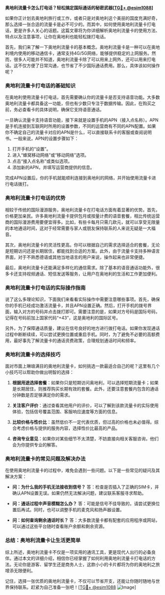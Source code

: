 **奥地利流量卡怎么打电话？轻松搞定国际通话的秘密武器[[TG💪+ @esim1088](https://t.me/s/esim1088)]**

如果你正计划去奥地利旅行或工作，或者只是对奥地利这个美丽的国度充满好奇，那么选择一张合适的流量卡是必不可少的。而其中，如何使用奥地利流量卡打电话，更是许多人关心的话题。这篇文章将为你详细解析奥地利流量卡的使用方法、特点以及注意事项，让你在奥地利也能轻松拨打电话。

首先，我们来了解一下奥地利流量卡的基本概念。奥地利流量卡是一种可以在奥地利境内使用的移动通信卡，通常支持4G/5G网络，能够提供稳定的上网服务。然而，很多人可能并不知道，奥地利流量卡除了可以用来上网外，还可以用来打电话。这不仅方便了日常沟通，也节省了不少国际通话费用。那么，具体该如何操作呢？

### **奥地利流量卡打电话的基础知识**

在奥地利使用流量卡打电话，首先需要确认你的流量卡是否支持语音功能。大多数奥地利流量卡都具备这一功能，但也有少数只专注于数据传输。因此，在购买之前，务必查看卡的具体说明，确保它支持语音通话。

一旦确认流量卡支持语音功能，接下来就是设置手机的APN（接入点名称）。APN是手机连接到互联网时所用的设置参数，不同的运营商有不同的APN配置。如果你不确定自己的流量卡对应的APN是什么，可以直接联系卡的客服或查阅说明书。一般来说，APN的设置步骤如下：

1. 打开手机的“设置”。
2. 进入“蜂窝移动网络”或“移动网络”选项。
3. 点击“接入点名称”或类似选项。
4. 添加新的APN，并填写运营商提供的信息。

完成APN设置后，你的手机就能顺利连接到奥地利的网络，并开始使用流量卡进行电话拨打。

### **奥地利流量卡打电话的优势**

相较于传统的国际漫游服务，奥地利流量卡在打电话方面有着显著的优势。首先，价格更加亲民。许多奥地利流量卡提供包月或按量计费的语音套餐，相比传统运营商的国际漫游费用要便宜得多。比如，有些卡每月只需几欧元，就可以享受无限量的本地通话时间，这对于经常需要与家人或朋友保持联系的人来说无疑是一大福音。

其次，奥地利流量卡的灵活性更高。你可以根据自己的需求选择适合的套餐，无论是短期访问还是长期居住，都能找到合适的方案。此外，由于流量卡支持多种语言界面，对于不熟悉德语或其他当地语言的用户来说，操作起来也非常便捷。

最后，奥地利流量卡还能满足多样化的通信需求。除了基本的语音通话功能外，很多卡还支持视频通话、短信发送等服务，让用户在奥地利的生活和工作更加便利。

### **奥地利流量卡打电话的实际操作指南**

说了这么多理论知识，下面我们来看看实际操作中需要注意哪些事项。首先，确保你的手机已经成功激活流量卡，并且APN设置正确。然后，打开手机的拨号界面，输入对方的号码并点击拨打即可。需要注意的是，如果对方号码是国际号码，记得在号码前加上国家代码“+43”，这是奥地利的国际区号。

另外，为了保障通话质量，建议在信号良好的地方进行拨打电话。如果你发现通话过程中断断续续，可以尝试更换位置或重启手机。同时，为了避免不必要的高额费用，最好事先了解流量卡的通话资费政策，合理规划通话时间和频率。

### **奥地利流量卡的选择技巧**

面对市面上琳琅满目的奥地利流量卡，如何挑选一款最适合自己的呢？这里有几个小技巧可以帮助你做出明智的选择：

1. **根据用途选择套餐**：如果你只是短期访问奥地利，可以选择短期流量卡；如果是长期居住，则推荐购买长期有效的套餐。此外，还要注意套餐内包含的通话分钟数是否足够满足你的需求。

2. **关注客户评价**：通过查看其他用户的评价，可以了解到该款流量卡的实际使用体验，包括信号覆盖范围、客服响应速度等方面的信息。

3. **比较价格与性价比**：虽然低价不一定代表优质，但过高的价格也未必值得。综合考虑价格与提供的服务内容，选择性价比最高的产品。

4. **咨询专业意见**：如果你对某些细节不太清楚，不妨直接向相关客服咨询，他们会为你提供专业的解答。

### **奥地利流量卡的常见问题及解决办法**

在使用奥地利流量卡的过程中，难免会遇到一些问题。以下是一些常见的疑问及其解决方案：

- **问：为什么我的手机无法接收到信号？**
  答：检查是否插入了正确的SIM卡，并确认APN设置无误。如果仍然无法解决问题，建议联系客服寻求帮助。

- **问：通话过程中声音模糊怎么办？**
  答：可能是信号不佳导致的，请尝试更换位置后再试。同时，也可以调整手机的麦克风和扬声器设置。

- **问：如何查询剩余通话时长？**
  答：大多数流量卡都有配套的应用程序或网站，可以通过这些平台随时查看账户余额和剩余资源。

### **总结：奥地利流量卡让生活更简单**

综上所述，奥地利流量卡不仅是一项实用的通讯工具，更是现代人出行的必备良伴。通过本文的详细介绍，相信你已经掌握了如何利用奥地利流量卡打电话的方法。无论你是游客、留学生还是商务人士，这款小小的卡片都将为你的奥地利之旅增添无限便利。

记住，选择一张优质的奥地利流量卡，不仅可以节省开支，还能让你随时随地与世界保持联系。赶紧为自己准备一张吧！[[TG💪+ @esim1088](https://t.me/s/esim1088) ![Image](https://i.postimg.cc/4NQfJmqS/Snipaste-2025-05-13-00-14-12.png)]